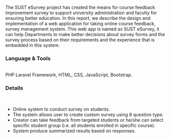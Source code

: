 The SUST eSurvey project has created the means for course feedback improvement survey to support university administration and faculty for ensuring better education. In this report, we describe the design and implementation of a web application for taking online
course feedback, survey management system. This web app is named as SUST eSurvey, it
can help Departments to make better decisions about survey forms and the survey process
based on their requirements and the experience that is embedded in this system.

<h3>Language & Tools</h3> 
<br>
 PHP Laravel Framework, HTML, CSS, JavaScript, Bootstrap. 

<h3>Details</h3> 
<br>
<ul>
  <li>Online system to conduct survey on students. </li>
  <li>The system allows user to create custom survey using 8 question type. </li>
  <li>Creator can take feedback from targeted students or he/she can select specific student group (i.e. all students enrolled in specific course).
</li>
  <li>System produce summarized results based on responses. </li>
</ul>



